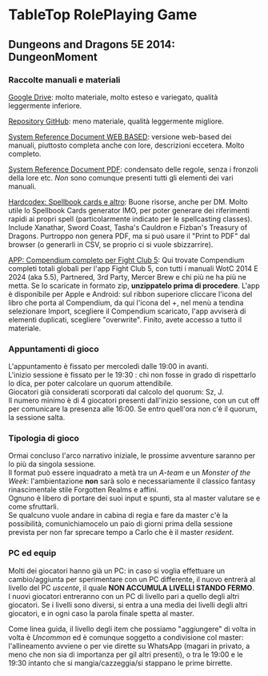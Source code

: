 # TableTop RolePlaying Game

## Dungeons and Dragons 5E 2014: DungeonMoment

### Raccolte manuali e materiali

[Google Drive](https://drive.google.com/drive/folders/0B4wy0PoJ9jd6R0hwclZuaVNUU2c?resourcekey=0-LrE-MWI-5H8sQFPCt8wpPg): molto materiale, molto esteso e variegato, qualità leggermente inferiore.
  
[Repository GitHub](https://github.com/EllatharTheHalfling/DnD-Books/tree/master/5e/Books): meno materiale, qualità leggermente migliore.
  
[System Reference Document WEB BASED](https://www.5esrd.com/): versione web-based dei manuali, piuttosto completa anche con lore, descrizioni eccetera. Molto completo.
  
[System Reference Document PDF](https://www.dndbeyond.com/attachments/39j2li89/SRD5.1-CCBY4.0License.pdf): condensato delle regole, senza i fronzoli della lore etc. *Non* sono comunque presenti tutti gli elementi dei vari manuali.
  
[Hardcodex: Spellbook cards e altro](https://hardcodex.ru/): Buone risorse, anche per DM. Molto utile lo Spellbook Cards generator IMO, per poter generare dei riferimenti rapidi ai propri spell (particolarmente indicato per le spellcasting classes). Include Xanathar, Sword Coast, Tasha's Cauldron e Fizban's Treasury of Dragons. Purtroppo non genera PDF, ma si può usare il "Print to PDF" dal browser (o generarli in CSV, se proprio ci si vuole sbizzarrire).
  
[APP: Compendium completo per Fight Club 5](https://github.com/vidalvanbergen/FightClub5eXML/releases): Qui trovate Compendium completi totali globali per l'app Fight Club 5, con tutti i manuali WotC 2014 E 2024 (aka 5.5), Partnered, 3rd Party, Mercer Brew e chi più ne ha più ne metta. Se lo scaricate in formato zip, **unzippatelo prima di procedere**. L'app è disponibile per Apple e Android: sul ribbon superiore cliccare l'icona del libro che porta al Compendium, da qui l'icona del +, nel menù a tendina selezionare Import, scegliere il Compendium scaricato, l'app avviserà di elementi duplicati, scegliere "overwrite". Finito, avete accesso a tutto il materiale.
  


### Appuntamenti di gioco

L'appuntamento è fissato per mercoledì dalle 19:00 in avanti.  
L'inizio sessione è fissato per le 19:30 : chi non fosse in grado di rispettarlo lo dica, per poter calcolare un quorum attendibile.  
Giocatori già considerati scorporati dal calcolo del quorum: Sz, J.  
Il numero minimo è di 4 giocatori presenti dall'inizio sessione, con un cut off per comunicare la presenza alle 16:00. Se entro quell'ora non c'è il quorum, la sessione salta.  

### Tipologia di gioco

Ormai concluso l'arco narrativo iniziale, le prossime avventure saranno per lo più da singola sessione.  
Il format può essere inquadrato a metà tra un *A-team* e un *Monster of the Week*: l'ambientazione **non** sarà solo e necessariamente il classico fantasy rinascimentale stile Forgotten Realms e affini.  
Ognuno è libero di portare dei suoi input e spunti, sta al master valutare se e come sfruttarli.  
Se qualcuno vuole andare in cabina di regia e fare da master c'è la possibilità, comunichiamocelo un paio di giorni prima della sessione prevista per non far sprecare tempo a Carlo che è il master *resident*.   

### PC ed equip

Molti dei giocatori hanno già un PC: in caso si voglia effettuare un cambio/aggiunta per sperimentare con un PC differente, il nuovo entrerà al livello del PC *uscente*, il quale **NON ACCUMULA LIVELLI STANDO FERMO**.  
I nuovi giocatori entreranno con un PC di livello pari a quello degli altri giocatori. Se i livelli sono diversi, si entra a una media dei livelli degli altri giocatori, e in ogni caso la parola finale spetta al master.  
  
Come linea guida, il livello degli item che possiamo "aggiungere" di volta in volta è *Uncommon* ed è comunque soggetto a condivisione col master: l'allineamento avviene o per vie dirette su WhatsApp (magari in privato, a meno che non sia di importanza per gil altri presenti), o tra le 19:00 e le 19:30 intanto che si mangia/cazzeggia/si stappano le prime birrette.  